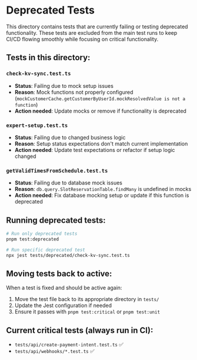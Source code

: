 # Deprecated Tests

This directory contains tests that are currently failing or testing deprecated functionality. These tests are excluded from the main test runs to keep CI/CD flowing smoothly while focusing on critical functionality.

## Tests in this directory:

### `check-kv-sync.test.ts`

- **Status**: Failing due to mock setup issues
- **Reason**: Mock functions not properly configured (`mockCustomerCache.getCustomerByUserId.mockResolvedValue is not a function`)
- **Action needed**: Update mocks or remove if functionality is deprecated

### `expert-setup.test.ts`

- **Status**: Failing due to changed business logic
- **Reason**: Setup status expectations don't match current implementation
- **Action needed**: Update test expectations or refactor if setup logic changed

### `getValidTimesFromSchedule.test.ts`

- **Status**: Failing due to database mock issues
- **Reason**: `db.query.SlotReservationTable.findMany` is undefined in mocks
- **Action needed**: Fix database mocking setup or update if this function is deprecated

## Running deprecated tests:

```bash
# Run only deprecated tests
pnpm test:deprecated

# Run specific deprecated test
npx jest tests/deprecated/check-kv-sync.test.ts
```

## Moving tests back to active:

When a test is fixed and should be active again:

1. Move the test file back to its appropriate directory in `tests/`
2. Update the Jest configuration if needed
3. Ensure it passes with `pnpm test:critical` or `pnpm test:unit`

## Current critical tests (always run in CI):

- `tests/api/create-payment-intent.test.ts` ✅
- `tests/api/webhooks/*.test.ts` ✅
